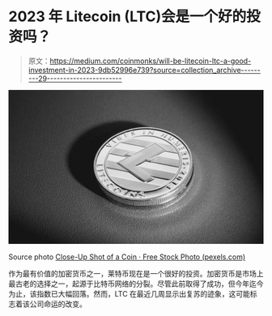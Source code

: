 # 2023 年 Litecoin (LTC)会是一个好的投资吗？

> 原文：<https://medium.com/coinmonks/will-be-litecoin-ltc-a-good-investment-in-2023-9db52996e739?source=collection_archive---------29----------------------->

![](img/5527fd5d966215e6f0f525a4e8f94e6d.png)

Source photo [Close-Up Shot of a Coin · Free Stock Photo (pexels.com)](https://www.pexels.com/photo/close-up-shot-of-a-coin-8185625/)

作为最有价值的加密货币之一，莱特币现在是一个很好的投资。加密货币是市场上最古老的选择之一，起源于比特币网络的分裂。尽管此前取得了成功，但今年迄今为止，该指数已大幅回落。然而，LTC 在最近几周显示出复苏的迹象，这可能标志着该公司命运的改变。